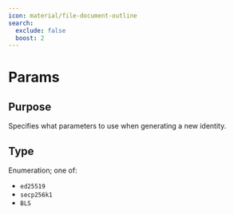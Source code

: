```yaml
---
icon: material/file-document-outline
search:
  exclude: false
  boost: 2
---
```


# Params

## Purpose

<!-- --8<-- [start:purpose] -->
Specifies what parameters to use when generating a new identity.
<!-- --8<-- [end:purpose] -->

## Type

<!-- --8<-- [start:type] -->
Enumeration; one of:
- `ed25519`
- `secp256k1`
- `BLS`
<!-- --8<-- [end:type] -->
